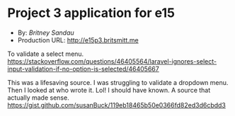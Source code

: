 # Project 3 application for e15
+ By: *Britney Sandau*
+ Production URL: <http://e15p3.britsmitt.me>

To validate a select menu.
https://stackoverflow.com/questions/46405564/laravel-ignores-select-input-validation-if-no-option-is-selected/46405667

This was a lifesaving source. I was struggling to validate a dropdown menu. Then I looked at who wrote it. Lol! I should have known. A source that actually made sense.
https://gist.github.com/susanBuck/119eb18465b50e0366fd82ed3d6cbdd3
